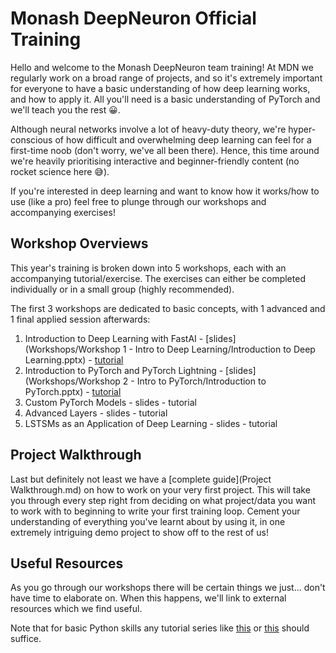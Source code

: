 # Monash DeepNeuron Official Training
Hello and welcome to the Monash DeepNeuron team training!
At MDN we regularly work on a broad range of projects, and so it's extremely important for everyone to have a basic understanding of how deep learning works, and how to apply it.
All you'll need is a basic understanding of PyTorch and we'll teach you the rest 😀.

Although neural networks involve a lot of heavy-duty theory, we're hyper-conscious of how difficult and overwhelming deep learning can feel for a first-time noob (don't worry, we've all been there).
Hence, this time around we're heavily prioritising interactive and beginner-friendly content (no rocket science here 😅).

If you're interested in deep learning and want to know how it works/how to use (like a pro) feel free to plunge through our workshops and accompanying exercises!

## Workshop Overviews
This year's training is broken down into 5 workshops, each with an accompanying tutorial/exercise.
The exercises can either be completed individually or in a small group (highly recommended).

The first 3 workshops are dedicated to basic concepts, with 1 advanced and 1 final applied session afterwards:
1. Introduction to Deep Learning with FastAI - [slides](Workshops/Workshop 1 - Intro to Deep Learning/Introduction to Deep Learning.pptx) - [tutorial](https://colab.research.google.com/github/DeepNeuron-AI/Training/blob/master/Workshops/Workshop%201%20-%20Intro%20to%20Deep%20Learning/FastAI%20Tutorial.ipynb)
2. Introduction to PyTorch and PyTorch Lightning - [slides](Workshops/Workshop 2 - Intro to PyTorch/Introduction to PyTorch.pptx) - [tutorial](https://colab.research.google.com/github/DeepNeuron-AI/Training/blob/master/Workshops/Workshop%201%20-%20Intro%20to%20Deep%20Learning/FastAI%20Tutorial.ipynb)
3. Custom PyTorch Models - slides - tutorial
4. Advanced Layers - slides - tutorial
5. LSTSMs as an Application of Deep Learning - slides - tutorial

## Project Walkthrough
Last but definitely not least we have a [complete guide](Project Walkthrough.md) on how to work on your very first project.
This will take you through every step right from deciding on what project/data you want to work with to beginning to write your first training loop.
Cement your understanding of everything you've learnt about by using it, in one extremely intriguing demo project to show off to the rest of us!


## Useful Resources
As you go through our workshops there will be certain things we just... don't have time to elaborate on.
When this happens, we'll link to external resources which we find useful.

Note that for basic Python skills any tutorial series like [this](https://www.youtube.com/playlist?list=PLlcnQQJK8SUjW_HiBWhZ_XOfCq9Hu0aeY) or [this](https://learnxinyminutes.com/docs/python/) should suffice.
